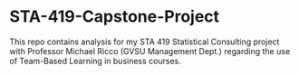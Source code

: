 # STA-419-Capstone-Project
This repo contains analysis for my STA 419 Statistical Consulting project with Professor Michael Ricco (GVSU Management Dept.) regarding the use of Team-Based Learning in business courses.
